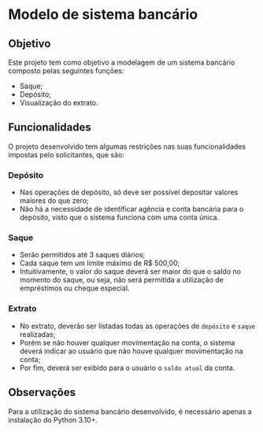 # Modelo de sistema bancário

## Objetivo
Este projeto tem como objetivo a modelagem de um sistema bancário composto pelas seguintes funções:
 - Saque;
 - Depósito;
 - Visualização do extrato.

## Funcionalidades
O projeto desenvolvido tem algumas restrições nas suas funcionalidades impostas pelo solicitantes, que são:

### Depósito
 - Nas operações de depósito, só deve ser possível depositar valores maiores do que zero;
 - Não há a necessidade de identificar agência e conta bancária para o depósito, visto que o sistema funciona com uma conta única.

### Saque
 - Serão permitidos até 3 saques diários;
 - Cada saque tem um limite máximo de R$ 500,00;
 - Intuitivamente, o valor do saque deverá ser maior do que o saldo no momento do saque, ou seja, não será permitida a utilização de empréstimos ou cheque especial.

### Extrato
 - No extrato, deverão ser listadas todas as operações de `depósito` e `saque` realizadas;
 - Porém se não houver qualquer movimentação na conta, o sistema deverá indicar ao usuário que não houve qualquer movimentação na conta;
  - Por fim, deverá ser exibido para o usuário o `saldo atual` da conta.

## Observações
Para a utilização do sistema bancário desenvolvido, é necessário apenas a instalação do Python 3.10+.

